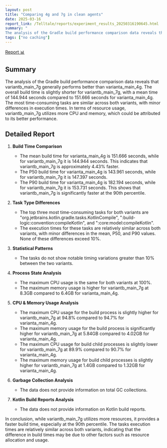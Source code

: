 ```yaml
---
layout: post
title: "Comparing 4g and 7g in clean agents"
date: 2025-03-16
report_link: /Telltale/reports/experiment_results_20250316190645.html
summary: " 
The analysis of the Gradle build performance comparison data reveals that variantb_main_7g generally performs better than varianta_main_4g. The overall build time is slightly shorter for variantb_main_7g, with a mean time of 144.944 seconds compared to 151.666 seconds for varianta_main_4g. The most time-consuming tasks are similar across both variants, with minor differences in execution times. In terms of resource usage, variantb_main_7g utilizes more CPU and memory, which could be attributed to its better performance."
tags: ["no caching"]
---
```

[Report 📊](../../reports/experiment_results_20250316190645.html)
## Summary
The analysis of the Gradle build performance comparison data reveals that variantb_main_7g generally performs better than varianta_main_4g. The overall build time is slightly shorter for variantb_main_7g, with a mean time of 144.944 seconds compared to 151.666 seconds for varianta_main_4g. The most time-consuming tasks are similar across both variants, with minor differences in execution times. In terms of resource usage, variantb_main_7g utilizes more CPU and memory, which could be attributed to its better performance.

## Detailed Report

1. **Build Time Comparison**
   - The mean build time for varianta_main_4g is 151.666 seconds, while for variantb_main_7g it is 144.944 seconds. This indicates that variantb_main_7g is approximately 4.43% faster.
   - The P50 build time for varianta_main_4g is 143.961 seconds, while for variantb_main_7g it is 147.397 seconds. 
   - The P90 build time for varianta_main_4g is 182.194 seconds, while for variantb_main_7g it is 153.731 seconds. This shows that variantb_main_7g is significantly faster at the 90th percentile.

2. **Task Type Differences**
   - The top three most time-consuming tasks for both variants are "org.jetbrains.kotlin.gradle.tasks.KotlinCompile", ":build-logic:convention:compileKotlin", and ":core:model:compileKotlin".
   - The execution times for these tasks are relatively similar across both variants, with minor differences in the mean, P50, and P90 values. None of these differences exceed 10%.

3. **Statistical Patterns**
   - The tasks do not show notable timing variations greater than 10% between the two variants.

4. **Process State Analysis**
   - The maximum CPU usage is the same for both variants at 100%.
   - The maximum memory usage is higher for variantb_main_7g at 8.3GB compared to 6.4GB for varianta_main_4g.

5. **CPU & Memory Usage Analysis**
   - The maximum CPU usage for the build process is slightly higher for variantb_main_7g at 94.8% compared to 94.7% for varianta_main_4g.
   - The maximum memory usage for the build process is significantly higher for variantb_main_7g at 5.84GB compared to 4.02GB for varianta_main_4g.
   - The maximum CPU usage for build child processes is slightly lower for variantb_main_7g at 89.9% compared to 90.7% for varianta_main_4g.
   - The maximum memory usage for build child processes is slightly higher for variantb_main_7g at 1.4GB compared to 1.32GB for varianta_main_4g.

6. **Garbage Collection Analysis**
   - The data does not provide information on total GC collections.

7. **Kotlin Build Reports Analysis**
   - The data does not provide information on Kotlin build reports.

In conclusion, while variantb_main_7g utilizes more resources, it provides a faster build time, especially at the 90th percentile. The tasks execution times are relatively similar across both variants, indicating that the difference in build times may be due to other factors such as resource allocation and usage.
